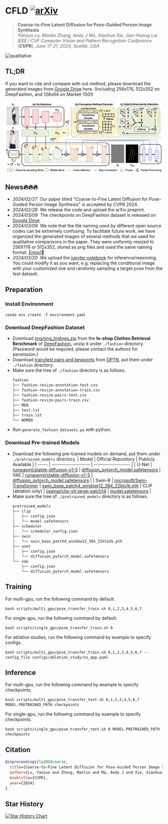 # CFLD [![arXiv](https://img.shields.io/badge/arXiv-2402.18078-b31b1b.svg)](https://arxiv.org/abs/2402.18078)

> **Coarse-to-Fine Latent Diffusion for Pose-Guided Person Image Synthesis** <br>
> _Yanzuo Lu, Manlin Zhang, Andy J Ma, Xiaohua Xie, Jian-Huang Lai_ <br>
> _IEEE / CVF Computer Vision and Pattern Recognition Conference (**CVPR**), June 17-21, 2024, Seattle, USA_

![qualitative](qualitative.gif)

## TL;DR
If you want to cite and compare with out method, please download the generated images from [Google Drive](https://drive.google.com/drive/folders/1wNXt23C18G5eae8nl11jcdkZ1HqLlMHp?usp=sharing) here.
(Including 256x176, 512x352 on DeepFashion, and 128x64 on Market-1501)

![pipeline](pipeline.png)

## News🔥🔥🔥

* _2024/02/27_&nbsp;&nbsp;Our paper titled "Coarse-to-Fine Latent Diffusion for Pose-Guided Person Image Synthesis" is accepted by CVPR 2024.
* _2024/02/28_&nbsp;&nbsp;We release the code and upload the arXiv preprint.
* _2024/03/09_&nbsp;&nbsp;The checkpoints on DeepFashion dataset is released on [Google Drive](https://drive.google.com/drive/folders/1s0DcLzBEugRFf20OEmFKiW3tsKoaOOAZ?usp=sharing).
* _2024/03/09_&nbsp;&nbsp;We note that the file naming used by different open source codes can be extremely confusing. To facilitate future work, we have organized the generated images of several methods that we used for qualitative comparisons in the paper. They were uniformly resized to 256X176 or 512x352, stored as png files and used the same naming format. [Enjoy!](https://drive.google.com/drive/folders/1mtlxzStMXBZcFVrxq7UMtMJ_bh_FNKKE?usp=drive_link)🤗
* _2024/03/20_&nbsp;&nbsp;We upload the [jupyter notebook](https://github.com/YanzuoLu/CFLD/blob/main/playground.ipynb) for inference/reasoning. You could modify it as you want, e.g. replacing the conditional image with your customized one and randomly sampling a target pose from the test dataset.

## Preparation

### Install Environment
```
conda env create -f environment.yaml
```

### Download DeepFashion Dataset
* Download [Img/img_highres.zip](https://drive.google.com/drive/folders/0B7EVK8r0v71pYkd5TzBiclMzR00?resourcekey=0-fsjVShvqXP2517KnwaZ0zw) from the **In-shop Clothes Retrieval Benchmark** of [DeepFashion](http://mmlab.ie.cuhk.edu.hk/projects/DeepFashion/InShopRetrieval.html), unzip it under `./fashion` directory. (Password would be required, please contact the authors for permission.)
* Download [train/test pairs and keypoints](https://drive.google.com/drive/folders/1qZDod3QDD7PaBxnNyHCuLBR7ftTSkSE1?usp=sharing) from [DPTN](https://github.com/PangzeCheung/Dual-task-Pose-Transformer-Network), put them under `./fashion` directory.
* Make sure the tree of `./fashion` directory is as follows.
    ```
    fashion
    ├── fashion-resize-annotation-test.csv
    ├── fashion-resize-annotation-train.csv
    ├── fashion-resize-pairs-test.csv
    ├── fashion-resize-pairs-train.csv
    ├── MEN
    ├── test.lst
    ├── train.lst
    └── WOMEN
    ```
* Run `generate_fashion_datasets.py` with python.

### Download Pre-trained Models
* Download the following pre-trained models on demand, put them under `./pretrained_models` directory.
    | Model | Official Repository | Publicly Available |
    | ----- | ------------------- | ------------------ |
    | U-Net | [runwayml/stable-diffusion-v1-5](https://huggingface.co/runwayml/stable-diffusion-v1-5) | [diffusion_pytorch_model.safetensors](https://huggingface.co/runwayml/stable-diffusion-v1-5/blob/main/unet/diffusion_pytorch_model.safetensors)
    | VAE | [runwayml/stable-diffusion-v1-5](https://huggingface.co/runwayml/stable-diffusion-v1-5) | [diffusion_pytorch_model.safetensors](https://huggingface.co/runwayml/stable-diffusion-v1-5/blob/main/vae/diffusion_pytorch_model.safetensors) |
    | Swin-B | [microsoft/Swin-Transformer](https://github.com/microsoft/Swin-Transformer) | [swin_base_patch4_window12_384_22kto1k.pth](https://github.com/SwinTransformer/storage/releases/download/v1.0.0/swin_base_patch4_window12_384_22kto1k.pth)
    | CLIP (ablation only) | [openai/clip-vit-large-patch14](https://huggingface.co/openai/clip-vit-large-patch14) | [model.satetensors](https://huggingface.co/openai/clip-vit-large-patch14/blob/main/model.safetensors) |
* Make sure the tree of `./pretrained_models` directory is as follows.
    ```
    pretrained_models
    ├── clip
    │   ├── config.json
    │   └── model.safetensors
    ├── scheduler
    │   └── scheduler_config.json
    ├── swin
    │   └── swin_base_patch4_window12_384_22kto1k.pth
    ├── unet
    │   ├── config.json
    │   └── diffusion_pytorch_model.safetensors
    └── vae
        ├── config.json
        └── diffusion_pytorch_model.safetensors
    ```

## Training
For multi-gpu, run the following command by default.
```
bash scripts/multi_gpu/pose_transfer_train.sh 0,1,2,3,4,5,6,7
```
For single-gpu, run the following command by default.
```
bash scripts/single_gpu/pose_transfer_train.sh 0
```
For ablation studies, run the following command by example to specify configs.
```
bash scripts/multi_gpu/pose_transfer_train.sh 0,1,2,3,4,5,6,7 --config_file configs/ablation_study/no_app.yaml
```

## Inference
For multi-gpu, run the following command by example to specify checkpoints.
```
bash scripts/multi_gpu/pose_transfer_test.sh 0,1,2,3,4,5,6,7 MODEL.PRETRAINED_PATH checkpoints
```
For single-gpu, run the following command by example to specify checkpoints.
```
bash scripts/single_gpu/pose_transfer_test.sh 0 MODEL.PRETRAINED_PATH checkpoints
```

## Citation
```bibtex
@inproceedings{lu2024coarse,
  title={Coarse-to-Fine Latent Diffusion for Pose-Guided Person Image Synthesis},
  author={Lu, Yanzuo and Zhang, Manlin and Ma, Andy J and Xie, Xiaohua and Lai, Jian-Huang},
  booktitle={CVPR},
  year={2024}
}
```

## Star History

<a href="https://star-history.com/#YanzuoLu/CFLD&Date">
  <picture>
    <source media="(prefers-color-scheme: dark)" srcset="https://api.star-history.com/svg?repos=YanzuoLu/CFLD&type=Date&theme=dark" />
    <source media="(prefers-color-scheme: light)" srcset="https://api.star-history.com/svg?repos=YanzuoLu/CFLD&type=Date" />
    <img alt="Star History Chart" src="https://api.star-history.com/svg?repos=YanzuoLu/CFLD&type=Date" />
  </picture>
</a>
